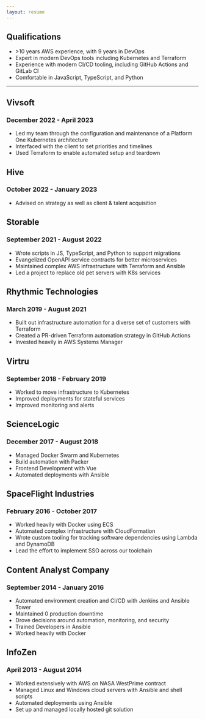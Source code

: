 ```yaml
---
layout: resume
---
```

<div class="jobs-list qual-container">  
<Card class="job">

## Qualifications
* \>10 years AWS experience, with 9 years in DevOps
* Expert in modern DevOps tools including Kubernetes and Terraform
* Experience with modern CI/CD tooling, including GitHub Actions and GitLab CI
* Comfortable in JavaScript, TypeScript, and Python

</Card>
</div>  

-------------------------------------------

<div class="jobs-list">
<Card class="job">

## Vivsoft
### December 2022 - April 2023
* Led my team through the configuration and maintenance of a Platform One Kubernetes architecture
* Interfaced with the client to set priorities and timelines
* Used Terraform to enable automated setup and teardown

</Card>
<Card class="job">

## Hive
### October 2022 - January 2023
* Advised on strategy as well as client & talent acquisition

</Card>
<Card class="job">

## Storable
### September 2021 - August 2022
* Wrote scripts in JS, TypeScript, and Python to support migrations
* Evangelized OpenAPI service contracts for better microservices
* Maintained complex AWS infrastructure with Terraform and Ansible
* Led a project to replace old pet servers with K8s services

</Card>
<Card class="job">

## Rhythmic Technologies
### March 2019 - August 2021
* Built out infrastructure automation for a diverse set of customers with Terraform
* Created a PR-driven Terraform automation strategy in GitHub Actions
* Invested heavily in AWS Systems Manager

</Card>
<Card class="job">

## Virtru
### September 2018 - February 2019
* Worked to move infrastructure to Kubernetes
* Improved deployments for stateful services
* Improved monitoring and alerts

</Card>
<Card class="job">

## ScienceLogic
### December 2017 - August 2018
* Managed Docker Swarm and Kubernetes
* Build automation with Packer
* Frontend Development with Vue
* Automated deployments with Ansible

</Card>
<Card class="job">

## SpaceFlight Industries
### February 2016 - October 2017
* Worked heavily with Docker using ECS
* Automated complex infrastructure with CloudFormation
* Wrote custom tooling for tracking software dependencies using Lambda and DynamoDB
* Lead the effort to implement SSO across our toolchain

</Card>
<Card class="job">

## Content Analyst Company
### September 2014 - January 2016
* Automated environment creation and CI/CD with Jenkins and Ansible Tower
* Maintained 0 production downtime
* Drove decisions around automation, monitoring, and security
* Trained Developers in Ansible
* Worked heavily with Docker

</Card>
<Card class="job">

## InfoZen
### April 2013 - August 2014
* Worked extensively with AWS on NASA WestPrime contract
* Managed Linux and Windows cloud servers with Ansible and shell scripts
* Automated deployments using Ansible
* Set up and managed locally hosted git solution
  
</Card>

<Card class="filler job" />
</div>
